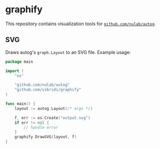 # graphify

This repository contains visualization tools for [`github.com/nulab/autog`](https://github.com/nulab/autog).

## SVG

Draws autog's `graph.Layout` to an SVG file. Example usage:

```go
package main

import (
	"os"

	"github.com/nulab/autog"
	"github.com/vibridi/graphify"
)

func main() {
	layout := autog.Layout(/* args */)

	f, err := os.Create("output.svg")
	if err != nil {
		// handle error
    }
	graphify.DrawSVG(layout, f)
}
```
